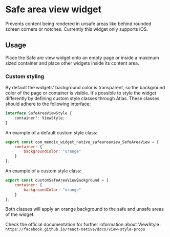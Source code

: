 # Safe area view widget

Prevents content being rendered in unsafe areas like behind rounded screen corners or notches. Currently this widget
only supports iOS.

## Usage

Place the Safe are view widget onto an empty page or inside a maximum sized container and place other widgets inside its
content area.

### Custom styling

By default the widgets' background color is transparent, so the background color of the page or container is visible.
It's possible to style the widget differently by defining custom style classes through Atlas. These classes should
adhere to the following interface:

```ts
interface SafeAreaViewStyle {
    container?: ViewStyle;
}
```

An example of a default custom style class:

```js
export const com_mendix_widget_native_safeareaview_SafeAreaView = {
    container: {
        backgroundColor: "orange"
    }
};
```

An example of a custom style class:

```js
export const customSafeAreaViewBackground = {
    container: {
        backgroundColor: "orange"
    }
};
```

Both classes will apply an orange background to the safe and unsafe areas of the widget.

Check the official documentation for further information about ViewStyle :
`https://facebook.github.io/react-native/docs/view-style-props`
